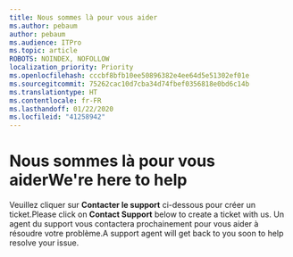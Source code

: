 ```yaml
---
title: Nous sommes là pour vous aider
ms.author: pebaum
author: pebaum
ms.audience: ITPro
ms.topic: article
ROBOTS: NOINDEX, NOFOLLOW
localization_priority: Priority
ms.openlocfilehash: cccbf8bfb10ee50896382e4ee64d5e51302ef01e
ms.sourcegitcommit: 75262cac10d7cba34d74fbef0356818e0bd6c14b
ms.translationtype: HT
ms.contentlocale: fr-FR
ms.lasthandoff: 01/22/2020
ms.locfileid: "41258942"
---
```

# <a name="were-here-to-help"></a><span data-ttu-id="9ed4b-102">Nous sommes là pour vous aider</span><span class="sxs-lookup"><span data-stu-id="9ed4b-102">We're here to help</span></span>

<span data-ttu-id="9ed4b-103">Veuillez cliquer sur **Contacter le support** ci-dessous pour créer un ticket.</span><span class="sxs-lookup"><span data-stu-id="9ed4b-103">Please click on **Contact Support** below to create a ticket with us.</span></span> <span data-ttu-id="9ed4b-104">Un agent du support vous contactera prochainement pour vous aider à résoudre votre problème.</span><span class="sxs-lookup"><span data-stu-id="9ed4b-104">A support agent will get back to you soon to help resolve your issue.</span></span>